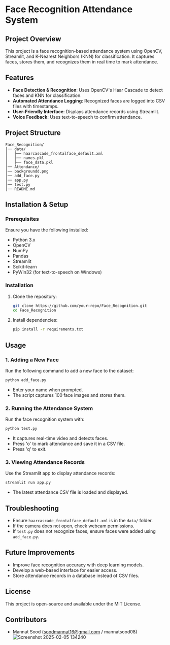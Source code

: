# Face Recognition Attendance System

## Project Overview
This project is a face recognition-based attendance system using OpenCV, Streamlit, and K-Nearest Neighbors (KNN) for classification. It captures faces, stores them, and recognizes them in real time to mark attendance.

## Features
- **Face Detection & Recognition**: Uses OpenCV's Haar Cascade to detect faces and KNN for classification.
- **Automated Attendance Logging**: Recognized faces are logged into CSV files with timestamps.
- **User-Friendly Interface**: Displays attendance records using Streamlit.
- **Voice Feedback**: Uses text-to-speech to confirm attendance.

## Project Structure
```
Face_Recognition/
│── data/
│   ├── haarcascade_frontalface_default.xml
│   ├── names.pkl
│   ├── face_data.pkl
│── Attendance/
│── backgroundd.png
│── add_face.py
│── app.py
│── test.py
│── README.md
```

## Installation & Setup
### Prerequisites
Ensure you have the following installed:
- Python 3.x
- OpenCV
- NumPy
- Pandas
- Streamlit
- Scikit-learn
- PyWin32 (for text-to-speech on Windows)

### Installation
1. Clone the repository:
   ```bash
   git clone https://github.com/your-repo/Face_Recognition.git
   cd Face_Recognition
   ```
2. Install dependencies:
   ```bash
   pip install -r requirements.txt
   ```

## Usage
### 1. Adding a New Face
Run the following command to add a new face to the dataset:
```bash
python add_face.py
```
- Enter your name when prompted.
- The script captures 100 face images and stores them.

### 2. Running the Attendance System
Run the face recognition system with:
```bash
python test.py
```
- It captures real-time video and detects faces.
- Press 'o' to mark attendance and save it in a CSV file.
- Press 'q' to exit.

### 3. Viewing Attendance Records
Use the Streamlit app to display attendance records:
```bash
streamlit run app.py
```
- The latest attendance CSV file is loaded and displayed.

## Troubleshooting
- Ensure `haarcascade_frontalface_default.xml` is in the `data/` folder.
- If the camera does not open, check webcam permissions.
- If `test.py` does not recognize faces, ensure faces were added using `add_face.py`.

## Future Improvements
- Improve face recognition accuracy with deep learning models.
- Develop a web-based interface for easier access.
- Store attendance records in a database instead of CSV files.

## License
This project is open-source and available under the MIT License.

## Contributors
- Mannat Sood (soodmannat16@gmail.com / mannatsood08)
![Screenshot 2025-02-05 134240](https://github.com/user-attachments/assets/11f6295c-78cd-4699-a286-a3a464eb8aa6)

